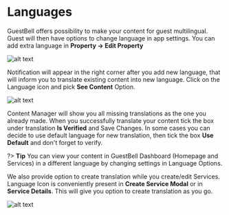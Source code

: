 # Languages
GuestBell offers possibility to make your content for guest multilingual. Guest will then have options to change language in app settings. You can add extra language in  **Property -> Edit Property**

![alt text](https://static.guestbell.com/img/docs/overview/languages.jpg "")

Notification will appear in the right corner after you add new language, that will inform you to translate existing content into new language. Click on the Language icon and pick **See Content** Option.

![alt text](https://static.guestbell.com/img/docs/overview/languagesContent.jpg "")

Content Manager will show you all missing translations as the one you already made. When you successfully translate your content tick the box under translation **Is Verified** and Save Changes. In some cases you can decide to use default language for new translation, then tick the box **Use Default** and don't forget to verify.

?> **Tip** You can view your content in GuestBell Dashboard (Homepage and Services) in a different language by changing settings in Language Options. 

We also provide option to create translation while you create/edit Services. Language Icon is conveniently present in **Create Service Modal** or in **Service Details**. This will give you option to create translation as you go.

![alt text](https://static.guestbell.com/img/docs/overview/languagesService.jpg "")